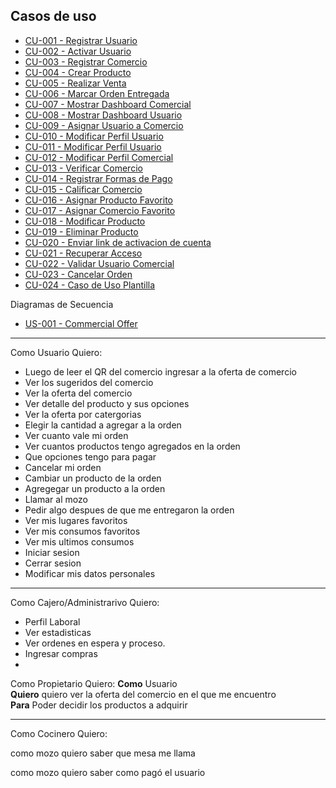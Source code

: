 
## Casos de uso

- [CU-001 - Registrar Usuario](UseCases/CU-001.md)
- [CU-002 - Activar Usuario](UseCases/CU-002.md)
- [CU-003 - Registrar Comercio](UseCases/CU-003.md)
- [CU-004 - Crear Producto](UseCases/CU-004.md)
- [CU-005 - Realizar Venta](UseCases/CU-005.md)
- [CU-006 - Marcar Orden Entregada](UseCases/CU-006.md)
- [CU-007 - Mostrar Dashboard Comercial](UseCases/CU-007.md)
- [CU-008 - Mostrar Dashboard Usuario](UseCases/CU-008.md)
- [CU-009 - Asignar Usuario a Comercio](UseCases/CU-009.md)
- [CU-010 - Modificar Perfil Usuario](UseCases/CU-010.md)
- [CU-011 - Modificar Perfil Usuario](UseCases/CU-011.md)
- [CU-012 - Modificar Perfil Comercial](UseCases/CU-012.md)
- [CU-013 - Verificar Comercio](UseCases/CU-013.md)
- [CU-014 - Registrar Formas de Pago](UseCases/CU-014.md)
- [CU-015 - Calificar Comercio](UseCases/CU-015.md)
- [CU-016 - Asignar Producto Favorito](UseCases/CU-016.md)
- [CU-017 - Asignar Comercio Favorito](UseCases/CU-017.md)
- [CU-018 - Modificar Producto](UseCases/CU-018.md)
- [CU-019 - Eliminar Producto](UseCases/CU-019.md)
- [CU-020 - Enviar link de activacion de cuenta](UseCases/CU-020.md)
- [CU-021 - Recuperar Acceso](UseCases/CU-021.md)
- [CU-022 - Validar Usuario Comercial](UseCases/CU-022.md)
- [CU-023 - Cancelar Orden](UseCases/CU-023.md)
- [CU-024 - Caso de Uso Plantilla](UseCases/CU-024.md)

Diagramas de Secuencia
    

    
- [US-001 - Commercial Offer](UserStories/US-001.md)



---
Como Usuario Quiero: 
- Luego de leer el QR del comercio ingresar a la oferta de comercio
- Ver los sugeridos del comercio
- Ver la oferta del comercio
- Ver detalle del producto y sus opciones
- Ver la oferta por catergorias
- Elegir la cantidad a agregar a la orden
- Ver cuanto vale mi orden
- Ver cuantos productos tengo agregados en la orden
- Que opciones tengo para pagar
- Cancelar mi orden
- Cambiar un producto de la orden
- Agregegar un producto a la orden
- Llamar al mozo
- Pedir algo despues de que me entregaron la orden
- Ver mis lugares favoritos
- Ver mis consumos favoritos
- Ver mis ultimos consumos
- Iniciar sesion
- Cerrar sesion
- Modificar mis datos personales

---
Como Cajero/Administrarivo Quiero:
- Perfil Laboral
- Ver estadisticas
- Ver ordenes en espera y proceso.
- Ingresar compras
- 

Como Propietario Quiero:
**Como** Usuario
<br>**Quiero** quiero ver la oferta del comercio en el que me encuentro
<br>**Para** Poder decidir los productos a adquirir
    
    
---
Como Cocinero Quiero:

  


como mozo quiero saber que mesa me llama

como mozo quiero saber como pagó el usuario